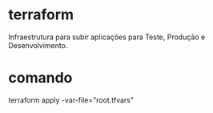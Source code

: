 # terraform
Infraestrutura para subir aplicações para Teste, Produção e Desenvolvimento.

# comando

terraform apply -var-file="root.tfvars"
